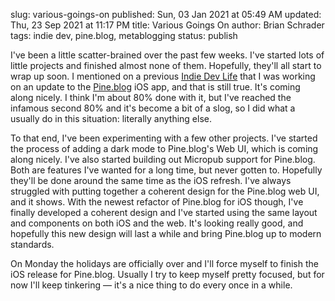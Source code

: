 slug: various-goings-on
published: Sun, 03 Jan 2021 at 05:49 AM
updated: Thu, 23 Sep 2021 at 11:17 PM
title: Various Goings On
author: Brian Schrader
tags: indie dev, pine.blog, metablogging
status: publish

I've been a little scatter-brained over the past few weeks. I've started lots of little projects and finished almost none of them. Hopefully, they'll all start to wrap up soon. I mentioned on a previous [Indie Dev Life][1] that I was working on an update to the [Pine.blog][2] iOS app, and that is still true. It's coming along nicely. I think I'm about 80% done with it, but I've reached the infamous second 80% and it's become a bit of a slog, so I did what a usually do in this situation: literally anything else.

To that end, I've been experimenting with a few other projects. I've started the process of adding a dark mode to Pine.blog's Web UI, which is coming along nicely. I've also started building out Micropub support for Pine.blog. Both are features I've wanted for a long time, but never gotten to. Hopefully they'll be done around the same time as the iOS refresh. I've always struggled with putting together a coherent design for the Pine.blog web UI, and it shows. With the newest refactor of Pine.blog for iOS though, I've finally developed a coherent design and I've started using the same layout and components on both iOS and the web. It's looking really good, and hopefully this new design will last a while and bring Pine.blog up to modern standards.

On Monday the holidays are officially over and I'll force myself to finish the iOS release for Pine.blog. Usually I try to keep myself pretty focused, but for now I'll keep tinkering &mdash; it's a nice thing to do every once in a while.

[1]: https://indiedevlife.fm
[2]: https://pine.blog
